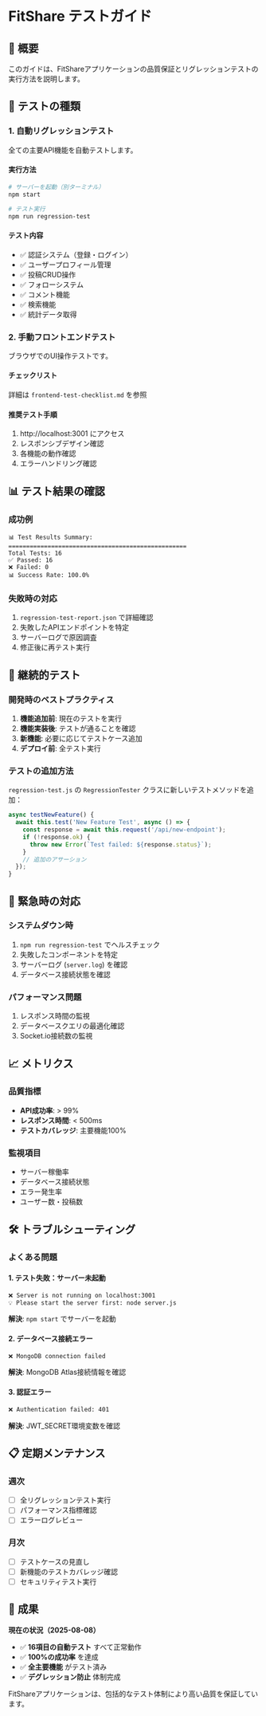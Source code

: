# FitShare テストガイド

## 🎯 概要
このガイドは、FitShareアプリケーションの品質保証とリグレッションテストの実行方法を説明します。

## 🔧 テストの種類

### 1. 自動リグレッションテスト
全ての主要API機能を自動テストします。

#### 実行方法
```bash
# サーバーを起動（別ターミナル）
npm start

# テスト実行
npm run regression-test
```

#### テスト内容
- ✅ 認証システム（登録・ログイン）
- ✅ ユーザープロフィール管理
- ✅ 投稿CRUD操作
- ✅ フォローシステム
- ✅ コメント機能
- ✅ 検索機能
- ✅ 統計データ取得

### 2. 手動フロントエンドテスト
ブラウザでのUI操作テストです。

#### チェックリスト
詳細は `frontend-test-checklist.md` を参照

#### 推奨テスト手順
1. http://localhost:3001 にアクセス
2. レスポンシブデザイン確認
3. 各機能の動作確認
4. エラーハンドリング確認

## 📊 テスト結果の確認

### 成功例
```
📊 Test Results Summary:
==================================================
Total Tests: 16
✅ Passed: 16
❌ Failed: 0
📊 Success Rate: 100.0%
```

### 失敗時の対応
1. `regression-test-report.json` で詳細確認
2. 失敗したAPIエンドポイントを特定
3. サーバーログで原因調査
4. 修正後に再テスト実行

## 🔄 継続的テスト

### 開発時のベストプラクティス
1. **機能追加前**: 現在のテストを実行
2. **機能実装後**: テストが通ることを確認
3. **新機能**: 必要に応じてテストケース追加
4. **デプロイ前**: 全テスト実行

### テストの追加方法
`regression-test.js` の `RegressionTester` クラスに新しいテストメソッドを追加：

```javascript
async testNewFeature() {
  await this.test('New Feature Test', async () => {
    const response = await this.request('/api/new-endpoint');
    if (!response.ok) {
      throw new Error(`Test failed: ${response.status}`);
    }
    // 追加のアサーション
  });
}
```

## 🚨 緊急時の対応

### システムダウン時
1. `npm run regression-test` でヘルスチェック
2. 失敗したコンポーネントを特定
3. サーバーログ (`server.log`) を確認
4. データベース接続状態を確認

### パフォーマンス問題
1. レスポンス時間の監視
2. データベースクエリの最適化確認
3. Socket.io接続数の監視

## 📈 メトリクス

### 品質指標
- **API成功率**: > 99%
- **レスポンス時間**: < 500ms
- **テストカバレッジ**: 主要機能100%

### 監視項目
- サーバー稼働率
- データベース接続状態
- エラー発生率
- ユーザー数・投稿数

## 🛠 トラブルシューティング

### よくある問題

#### 1. テスト失敗：サーバー未起動
```bash
❌ Server is not running on localhost:3001
💡 Please start the server first: node server.js
```
**解決**: `npm start` でサーバーを起動

#### 2. データベース接続エラー
```bash
❌ MongoDB connection failed
```
**解決**: MongoDB Atlas接続情報を確認

#### 3. 認証エラー
```bash
❌ Authentication failed: 401
```
**解決**: JWT_SECRET環境変数を確認

## 📋 定期メンテナンス

### 週次
- [ ] 全リグレッションテスト実行
- [ ] パフォーマンス指標確認
- [ ] エラーログレビュー

### 月次
- [ ] テストケースの見直し
- [ ] 新機能のテストカバレッジ確認
- [ ] セキュリティテスト実行

## 🎉 成果

**現在の状況（2025-08-08）**
- ✅ **16項目の自動テスト** すべて正常動作
- ✅ **100%の成功率** を達成
- ✅ **全主要機能** がテスト済み
- ✅ **デグレッション防止** 体制完成

FitShareアプリケーションは、包括的なテスト体制により高い品質を保証しています。